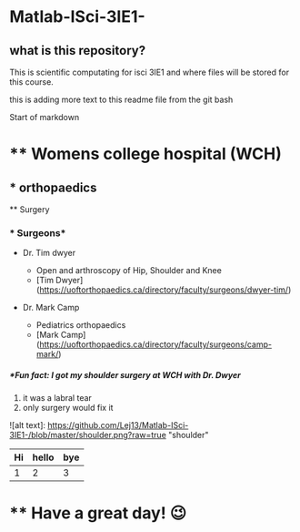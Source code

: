 # Matlab-ISci-3IE1-

## what is this repository?
This is scientific computating for isci 3IE1 and where files will be stored for this course.


this is adding more text to this readme file from the git bash



Start of markdown

# ** Womens college hospital (WCH)

## * orthopaedics
** Surgery

### * Surgeons*
* Dr. Tim dwyer
  * Open and arthroscopy of Hip, Shoulder and Knee
  * [Tim Dwyer] (https://uoftorthopaedics.ca/directory/faculty/surgeons/dwyer-tim/)

* Dr. Mark Camp
  
  * Pediatrics orthopaedics
  * [Mark Camp] (https://uoftorthopaedics.ca/directory/faculty/surgeons/camp-mark/)

##### *Fun fact: I got my shoulder surgery at WCH with Dr. Dwyer

1. it was a labral tear
2. only surgery would fix it 


![alt text]: https://github.com/Lej13/Matlab-ISci-3IE1-/blob/master/shoulder.png?raw=true "shoulder"

Hi | hello| bye
---|---|---
1   |2 |  3  


# ** Have a great day! :wink: 
